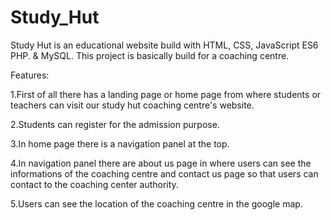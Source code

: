 # Study_Hut
Study Hut is an educational website build with HTML, CSS, JavaScript ES6 PHP. & MySQL. This project is basically build for a coaching centre.

Features: 

1.First of all there has a landing page or home page from where students or teachers can visit our study hut coaching centre's website.

2.Students can register for the admission purpose.

3.In home page there is a navigation panel at the top.

4.In navigation panel there are about us page in where users can see the informations of the coaching centre and contact us page so that users can contact to the coaching center authority.

5.Users can see the location of the coaching centre in the google map.
